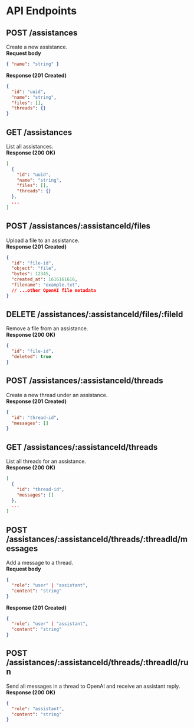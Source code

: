 # API Endpoints

## POST /assistances  
Create a new assistance.  
**Request body**  
```json
{ "name": "string" }
```  
**Response (201 Created)**  
```json
{
  "id": "uuid",
  "name": "string",
  "files": [],
  "threads": {}
}
```

## GET /assistances  
List all assistances.  
**Response (200 OK)**  
```json
[
  {
    "id": "uuid",
    "name": "string",
    "files": [],
    "threads": {}
  },
  ...
]
```

## POST /assistances/:assistanceId/files  
Upload a file to an assistance.  
**Response (201 Created)**  
```json
{
  "id": "file-id",
  "object": "file",
  "bytes": 12345,
  "created_at": 1616161616,
  "filename": "example.txt",
  // ...other OpenAI file metadata
}
```

## DELETE /assistances/:assistanceId/files/:fileId  
Remove a file from an assistance.  
**Response (200 OK)**  
```json
{
  "id": "file-id",
  "deleted": true
}
```

## POST /assistances/:assistanceId/threads  
Create a new thread under an assistance.  
**Response (201 Created)**  
```json
{
  "id": "thread-id",
  "messages": []
}
```

## GET /assistances/:assistanceId/threads  
List all threads for an assistance.  
**Response (200 OK)**  
```json
[
  {
    "id": "thread-id",
    "messages": []
  },
  ...
]
```

## POST /assistances/:assistanceId/threads/:threadId/messages  
Add a message to a thread.  
**Request body**  
```json
{ 
  "role": "user" | "assistant",
  "content": "string"
}
```  
**Response (201 Created)**  
```json
{
  "role": "user" | "assistant",
  "content": "string"
}
```

## POST /assistances/:assistanceId/threads/:threadId/run  
Send all messages in a thread to OpenAI and receive an assistant reply.  
**Response (200 OK)**  
```json
{
  "role": "assistant",
  "content": "string"
}
